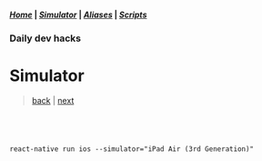 #### *[Home](../hacks.md#daily-dev-hacks)* | *[Simulator](01.md#daily-dev-hacks)* | *[Aliases](../aliases/01.md#daily-dev-hacks)* | *[Scripts](../scripts/01.md#daily-dev-hacks)*
### Daily dev hacks
# Simulator
> [back](../hacks.md#daily-dev-hacks) | [next](02.md#daily-dev-hacks)
```




react-native run ios --simulator="iPad Air (3rd Generation)"




```
